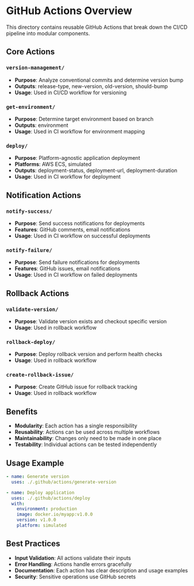 # GitHub Actions Overview

This directory contains reusable GitHub Actions that break down the CI/CD pipeline into modular components.

## Core Actions

### `version-management/`
- **Purpose**: Analyze conventional commits and determine version bump
- **Outputs**: release-type, new-version, old-version, should-bump
- **Usage**: Used in CI/CD workflow for versioning

### `get-environment/`
- **Purpose**: Determine target environment based on branch
- **Outputs**: environment
- **Usage**: Used in CI workflow for environment mapping

### `deploy/`
- **Purpose**: Platform-agnostic application deployment
- **Platforms**: AWS ECS, simulated
- **Outputs**: deployment-status, deployment-url, deployment-duration
- **Usage**: Used in CI workflow for deployment

## Notification Actions

### `notify-success/`
- **Purpose**: Send success notifications for deployments
- **Features**: GitHub comments, email notifications
- **Usage**: Used in CI workflow on successful deployments

### `notify-failure/`
- **Purpose**: Send failure notifications for deployments
- **Features**: GitHub issues, email notifications
- **Usage**: Used in CI workflow on failed deployments

## Rollback Actions

### `validate-version/`
- **Purpose**: Validate version exists and checkout specific version
- **Usage**: Used in rollback workflow

### `rollback-deploy/`
- **Purpose**: Deploy rollback version and perform health checks
- **Usage**: Used in rollback workflow

### `create-rollback-issue/`
- **Purpose**: Create GitHub issue for rollback tracking
- **Usage**: Used in rollback workflow



## Benefits

- **Modularity**: Each action has a single responsibility
- **Reusability**: Actions can be used across multiple workflows
- **Maintainability**: Changes only need to be made in one place
- **Testability**: Individual actions can be tested independently

## Usage Example 

```yaml
- name: Generate version
  uses: ./.github/actions/generate-version

- name: Deploy application
  uses: ./.github/actions/deploy
  with:
    environment: production
    image: docker.io/myapp:v1.0.0
    version: v1.0.0
    platform: simulated
```

## Best Practices

- **Input Validation**: All actions validate their inputs
- **Error Handling**: Actions handle errors gracefully
- **Documentation**: Each action has clear description and usage examples
- **Security**: Sensitive operations use GitHub secrets
